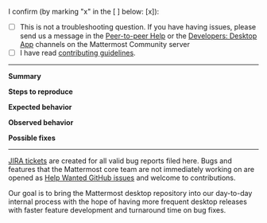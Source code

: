 I confirm (by marking "x" in the [ ] below: [x]):

- [ ] This is not a troubleshooting question. If you have having issues, please send us a message in the [Peer-to-peer Help](https://community-daily.mattermost.com/core/channels/peer-to-peer-help) or the [Developers: Desktop App](https://community-daily.mattermost.com/core/channels/desktop-app) channels on the Mattermost Community server
- [ ] I have read [contributing guidelines](https://github.com/mattermost/desktop/blob/master/CONTRIBUTING.md).

---

**Summary**
<!--
Issue in one concise sentence.
-->

**Steps to reproduce**

<!--
Please include all of the following:
- Operating System
- Mattermost Desktop App version (See **Help > Version Number**)
- Mattermost Server version (See **Mattermost Menu > About Mattermost**, where **Mattermost Menu** can be accessed by clicking on three dots next to your profile picture)
- Clear steps to reproduce the issue
-->

**Expected behavior**

**Observed behavior**

<!--
Please include relevant error messages and/or screenshots.
-->

**Possible fixes**

<!--
If you can, link to the line of code that might be responsible for the problem.
-->

---

[JIRA tickets](https://mattermost.atlassian.net/issues/?filter=-4&jql=component%20%3D%20%22Desktop%20App%22%20order%20by%20created%20DESC) are created for all valid bug reports filed here. Bugs and features that the Mattermost core team are not immediately working on are opened as [Help Wanted GitHub issues](https://developers.mattermost.com/contribute/getting-started/contribution-checklist/) and welcome to contributions. 

Our goal is to bring the Mattermost desktop repository into our day-to-day internal process with the hope of having more frequent desktop releases with faster feature development and turnaround time on bug fixes.
